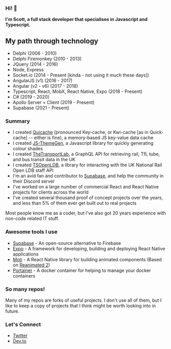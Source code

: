 ### Hi! :wave:

**I'm Scott, a full stack developer that specialises in Javascript and Typescript.**

## My path through technology

 - Delphi (2006 - 2010)
 - Delphi Firemonkey (2010 - 2013)
 - JQuery (2014 - 2016)
 - Node, Express
 - Socket.io (2014 - Present [kinda - not using it much these days])
 - AngularJS (v1) (2016 - 2017)
 - Angular (v2 - v6) (2017 - 2018)
 - Typescript, React, MobX, React Native, Expo (2018 - Present)
 - C# (2019 - 2020)
 - Apollo Server + Client (2019 - Present)
 - Supabase (2021 - Present)

### Summary
 - I created [Quicache](https://github.com/ChronSyn/quiCache) (pronounced Key-cache, or Kwi-cache [as in Quick-cache] -- either is fine), a memory-based JS key-value data cache
 - I created [JS-ThemeGen](https://github.com/ChronSyn/themegen), a Javascript library for quickly generating colour shades
 - I created [TheTransportLab](https://thetransportlab.com), a GraphQL API for retrieving rail, TfL tube, and bus transit data in the UK
 - I created [TSOpenLDB](https://github.com/TheTransportLab/TSOpenLDB), a library for interacting with the UK National Rail Open LDB staff API
 - I'm an avid fan and contributor to [Supabase](https://supabase.io), and help the community in their Discord server
 - I've worked on a large number of commercial React and React Native projects for clients across the world
 - I've created several thousand proof of concept projects over the years, and less than 5% of them ever get built out to real projects

Most people know me as a coder, but I've also got 20 years experience with non-code related IT stuff.

### Awesome tools I use

 - [Supabase](https://supabase.io) - An open-source alternative to Firebase
 - [Expo](https://expo.io) - A framework for developing, building and deploying React Native applications
 - [Moti](https://moti.fyi) - A React Native library for building animated components (Based on [Reanimated 2](https://docs.swmansion.com/react-native-reanimated/))
 - [Portainer](https://www.portainer.io/) - A docker container for helping to manage your docker containers

### So many repos!

Many of my repos are forks of useful projects. I don't use all of them, but I like to keep a copy of projects that I think might be worth looking into in future.

### Let's Connect
 - [Twitter](https://twitter.com/ChronSyn)
 - [Dev.to](https://dev.to/chronsyn)
